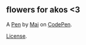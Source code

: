 flowers for akos <3
-------------------


A [Pen](https://codepen.io/Kutetsuri/pen/mdNWeyz) by [Mai](https://codepen.io/Kutetsuri) on [CodePen](https://codepen.io).

[License](https://codepen.io/license/pen/mdNWeyz).